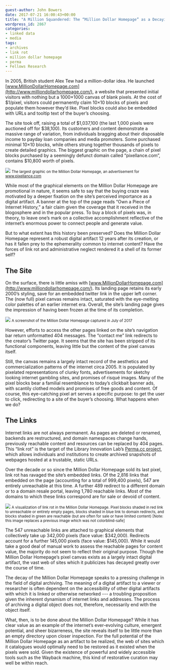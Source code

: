 ```yaml
---
guest-author: John Bowers
date: 2017-07-21 16:00:43+00:00
title: "A Million Squandered: The “Million Dollar Homepage” as a Decaying Digital Artifact"
wordpress_id: 2867
categories:
- linked data
- media
tags:
- archives
- link rot
- million dollar homepage
- perma
- Fellows Research
---
```


In 2005, British student Alex Tew had a million-dollar idea. He launched [www.MillionDollarHomepage.com](http://www.milliondollarhomepage.com/), a website that presented initial visitors with nothing but a 1000×1000 canvas of blank pixels. At the cost of $1/pixel, visitors could permanently claim 10×10 blocks of pixels and populate them however they’d like. Pixel blocks could also be embedded with URLs and tooltip text of the buyer’s choosing.

The site took off, raising a total of $1,037,100 (the last 1,000 pixels were auctioned off for $38,100). Its customers and content demonstrate a massive range of variation, from individuals bragging about their disposable income to payday loan companies and media promoters. Some purchased minimal 10×10 blocks, while others strung together thousands of pixels to create detailed graphics. The biggest graphic on the page, a chain of pixel blocks purchased by a seemingly defunct domain called “pixellance.com”, contains $10,800 worth of pixels.

![](https://lil-blog-media.s3.amazonaws.com/Screen-Shot-2017-07-19-at-2.52.35-PM-1024x52.png)
<small>The largest graphic on the Million Dollar Homepage, an advertisement for www.pixellance.com</small>

While most of the graphical elements on the Million Dollar Homepage are promotional in nature, it seems safe to say that the buying craze was motivated by a deeper fixation on the site’s perceived importance as a digital artifact. A banner at the top of the page reads “Own a Piece of Internet History,” a fair claim given the coverage that it received in the blogosphere and in the popular press. To buy a block of pixels was, in theory, to leave one’s mark on a collective accomplishment reflective of the internet’s enormous power to connect people and generate value.

But to what extent has this history been preserved? Does the Million Dollar Homepage represent a robust digital artifact 12 years after its creation, or has it fallen prey to the ephemerality common to internet content? Have the forces of link rot and administrative neglect rendered it a shell of its former self?

## The Site

On the surface, there is little amiss with [www.MillionDollarHomepage.com](http://www.milliondollarhomepage.com/). Its landing page retains its early 2000’s styling, save for an embedded twitter link in the upper left corner. The (now full) pixel canvas remains intact, saturated with the eye-melting color palettes of an earlier internet era. Overall, the site’s landing page gives the impression of having been frozen at the time of its completion.

![](https://lil-blog-media.s3.amazonaws.com/homepage_cap.jpg)
<small>A screenshot of the Million Dollar Homepage captured in July of 2017</small>

However, efforts to access the other pages linked on the site’s navigation bar return unformatted 404 messages. The “contact me” link redirects to the creator’s Twitter page. It seems that the site has been stripped of its functional components, leaving little but the content of the pixel canvas itself.

Still, the canvas remains a largely intact record of the aesthetics and commercialization patterns of the internet circa 2005. It is populated by pixelated representations of clunky fonts, advertisements for sketchy looking internet gambling sites, and promises of risqué images. Many of the pixel blocks bear a familial resemblance to today’s clickbait banner ads, with scantily clothed models and promises of free goods and content. Of course, this eye-catching pixel art serves a specific purpose: to get the user to click, redirecting to a site of the buyer’s choosing. What happens when we do?

## The Links

Internet links are not always permanent. As pages are deleted or renamed, backends are restructured, and domain namespaces change hands, previously reachable content and resources can be replaced by 404 pages. This “link rot” is the target of the Library Innovation Lab’s [Perma.cc project](http://lil.law.harvard.edu/projects/perma-cc/), which allows individuals and institutions to create archived snapshots of webpages hosted at a trustable, static URLs.

Over the decade or so since the Million Dollar Homepage sold its last pixel, link rot has ravaged the site’s embedded links. Of the 2,816 links that embedded on the page (accounting for a total of 999,400 pixels), 547 are entirely unreachable at this time. A further 489 redirect to a different domain or to a domain resale portal, leaving 1,780 reachable links. Most of the domains to which these links correspond are for sale or devoid of content.

![](https://lil-blog-media.s3.amazonaws.com/Screen-Shot-2017-07-23-at-1.18.33-PM.png)
<small>A visualization of link rot in the Million Dollar Homepage. Pixel blocks shaded in red link to unreachable or entirely empty pages, blocks shaded in blue link to domain redirects, and blocks shaded in green are reachable (but are often for sale or have limited content) [Note: this image replaces a previous image which was not colorblind-safe]</small>

The 547 unreachable links are attached to graphical elements that collectively take up 342,000 pixels (face value: $342,000). Redirects account for a further 145,000 pixels (face value: $145,000). While it would take a good deal of manual work to assess the reachable pages for content value, the majority do not seem to reflect their original purpose. Though the Million Dollar Homepage’s pixel canvas exists as a largely intact digital artifact, the vast web of sites which it publicizes has decayed greatly over the course of time.

The decay of the Million Dollar Homepage speaks to a pressing challenge in the field of digital archiving. The meaning of a digital artifact to a viewer or researcher is often dependent on the accessibility of other digital artifacts with which it is linked or otherwise networked --- a troubling proposition given the inherent dynamism of internet links and addresses. The process of archiving a digital object does not, therefore, necessarily end with the object itself.

What, then, is to be done about the Million Dollar Homepage? While it has clear value as an example of the internet’s ever-evolving culture, emergent potential, and sheer bizarreness, the site reveals itself to be little more than an empty directory upon closer inspection. For the full potential of the Million Dollar Homepage as an artifact to be realized, the web of sites which it catalogues would optimally need to be restored as it existed when the pixels were sold. Given the existence of powerful and widely accessible tools such as the Wayback machine, this kind of restorative curation may well be within reach.
